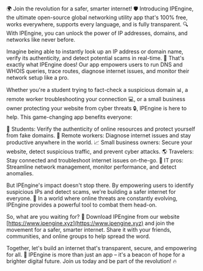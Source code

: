 🌍 Join the revolution for a safer, smarter internet! 🛡️ Introducing IPEngine, the ultimate open-source global networking utility app that's 100% free, works everywhere, supports every language, and is fully transparent. 🔍 With IPEngine, you can unlock the power of IP addresses, domains, and networks like never before.

Imagine being able to instantly look up an IP address or domain name, verify its authenticity, and detect potential scams in real-time. 🚀 That's exactly what IPEngine does! Our app empowers users to run DNS and WHOIS queries, trace routes, diagnose internet issues, and monitor their network setup like a pro.

Whether you're a student trying to fact-check a suspicious domain 📊, a remote worker troubleshooting your connection 💻, or a small business owner protecting your website from cyber threats 🔒, IPEngine is here to help. This game-changing app benefits everyone:

🏫 Students: Verify the authenticity of online resources and protect yourself from fake domains.
💼 Remote workers: Diagnose internet issues and stay productive anywhere in the world.
📈 Small business owners: Secure your website, detect suspicious traffic, and prevent cyber attacks.
🌎 Travelers: Stay connected and troubleshoot internet issues on-the-go.
🔧 IT pros: Streamline network management, monitor performance, and detect anomalies.

But IPEngine's impact doesn't stop there. By empowering users to identify suspicious IPs and detect scams, we're building a safer internet for everyone. 💪 In a world where online threats are constantly evolving, IPEngine provides a powerful tool to combat them head-on.

So, what are you waiting for? 🚀 Download IPEngine from our website [https://www.ipengine.xyz](https://www.ipengine.xyz) and join the movement for a safer, smarter internet. Share it with your friends, communities, and online groups to help spread the word.

Together, let's build an internet that's transparent, secure, and empowering for all. 🌟 IPEngine is more than just an app – it's a beacon of hope for a brighter digital future. Join us today and be part of the revolution! 🔥